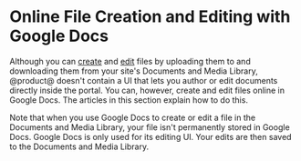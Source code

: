 # Online File Creation and Editing with Google Docs

Although you can 
[create](/discover/portal/-/knowledge_base/7-2/adding-files-to-a-document-library#using-the-add-menu) 
and 
[edit](/discover/portal/-/knowledge_base/7-2/checking-out-and-editing-files) 
files by uploading them to and downloading them from your site's Documents and 
Media Library, @product@ doesn't contain a UI that lets you author or edit 
documents directly inside the portal. You can, however, create and edit files 
online in Google Docs. The articles in this section explain how to do this. 

Note that when you use Google Docs to create or edit a file in the Documents and 
Media Library, your file isn't permanently stored in Google Docs. Google Docs is 
only used for its editing UI. Your edits are then saved to the Documents and 
Media Library. 
